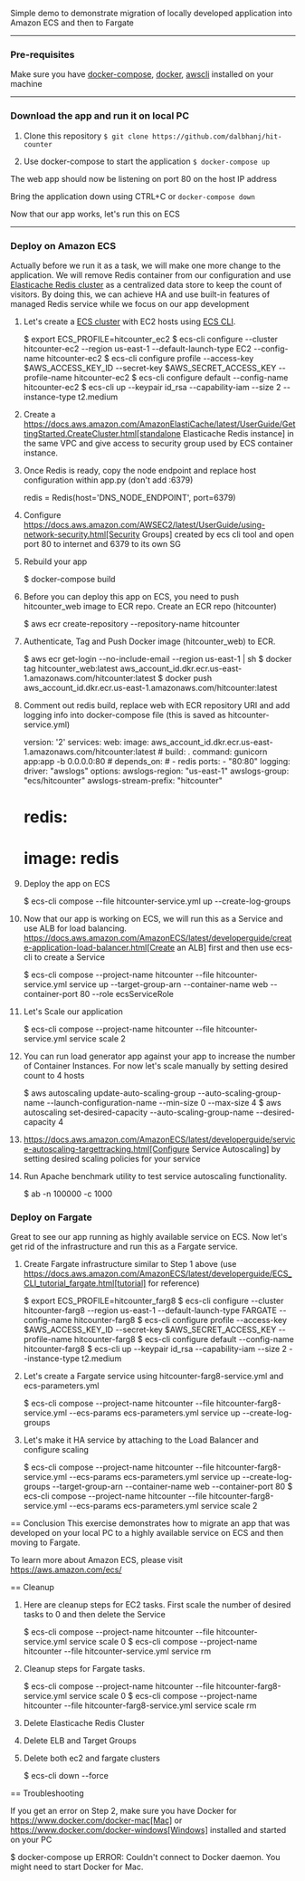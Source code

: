 Simple demo to demonstrate migration of locally developed application into Amazon ECS and then to Fargate

---
### Pre-requisites
Make sure you have [docker-compose](https://docs.docker.com/compose/install/), [docker](https://docs.docker.com/engine/installation/), [awscli](http://docs.aws.amazon.com/cli/latest/userguide/installing.html) installed on your machine

---
### Download the app and run it on local PC

1. Clone this repository
`$ git clone https://github.com/dalbhanj/hit-counter`

2. Use docker-compose to start the application
`$ docker-compose up`    

The web app should now be listening on port 80 on the host IP address

Bring the application down using CTRL+C or ```docker-compose down```

Now that our app works, let's run this on ECS

---
### Deploy on Amazon ECS

Actually before we run it as a task, we will make one more change to the application.
We will remove Redis container from our configuration and use
[Elasticache Redis cluster](https://aws.amazon.com/elasticache/redis/) as a centralized
data store to keep the count of visitors. By doing this, we can achieve HA and use built-in
 features of managed Redis service while we focus on our app development

1. Let's create a [ECS cluster](http://docs.aws.amazon.com/AmazonECS/latest/developerguide/create_cluster.html)
with EC2 hosts using [ECS CLI](https://docs.aws.amazon.com/AmazonECS/latest/developerguide/ECS_CLI_tutorial_EC2.html).

    $ export ECS_PROFILE=hitcounter_ec2
    $ ecs-cli configure --cluster hitcounter-ec2 --region us-east-1 --default-launch-type EC2 --config-name hitcounter-ec2
    $ ecs-cli configure profile --access-key $AWS_ACCESS_KEY_ID --secret-key $AWS_SECRET_ACCESS_KEY --profile-name hitcounter-ec2
    $ ecs-cli configure default --config-name hitcounter-ec2
    $ ecs-cli up --keypair id_rsa --capability-iam --size 2 --instance-type t2.medium

2. Create a https://docs.aws.amazon.com/AmazonElastiCache/latest/UserGuide/GettingStarted.CreateCluster.html[standalone Elasticache Redis instance]
in the same VPC and give access to security group used by ECS container instance.

3. Once Redis is ready, copy the node endpoint and replace host configuration within app.py (don't
add :6379)

    redis = Redis(host='DNS_NODE_ENDPOINT', port=6379)

4. Configure https://docs.aws.amazon.com/AWSEC2/latest/UserGuide/using-network-security.html[Security Groups] created by
ecs cli tool and open port 80 to internet and 6379 to its own SG

5. Rebuild your app

    $ docker-compose build

6. Before you can deploy this app on ECS, you need to push hitcounter_web image to ECR repo.
Create an ECR repo (hitcounter)

    $ aws ecr create-repository --repository-name hitcounter

7. Authenticate, Tag and Push Docker image (hitcounter_web) to ECR.

    $ aws ecr get-login --no-include-email --region us-east-1 | sh
    $ docker tag hitcounter_web:latest aws_account_id.dkr.ecr.us-east-1.amazonaws.com/hitcounter:latest
    $ docker push aws_account_id.dkr.ecr.us-east-1.amazonaws.com/hitcounter:latest

8. Comment out redis build, replace web with ECR repository URI and add logging info into docker-compose file (this is
 saved as hitcounter-service.yml)

    version: '2'
    services:
      web:
        image: aws_account_id.dkr.ecr.us-east-1.amazonaws.com/hitcounter:latest
        # build: .
        command: gunicorn app:app -b 0.0.0.0:80
        # depends_on:
        #   - redis
        ports:
          - "80:80"
        logging:
          driver: "awslogs"
          options:
            awslogs-region: "us-east-1"
            awslogs-group: "ecs/hitcounter"
            awslogs-stream-prefix: "hitcounter"
      # redis:
      #   image: redis

9. Deploy the app on ECS

    $ ecs-cli compose --file hitcounter-service.yml up --create-log-groups

10. Now that our app is working on ECS, we will run this as a Service and use ALB for load balancing.
https://docs.aws.amazon.com/AmazonECS/latest/developerguide/create-application-load-balancer.html[Create an ALB]
first and then use ecs-cli to create a Service

    $ ecs-cli compose --project-name hitcounter --file hitcounter-service.yml service up --target-group-arn <arn> --container-name web --container-port 80 --role ecsServiceRole

11. Let's Scale our application

    $ ecs-cli compose --project-name hitcounter --file hitcounter-service.yml service scale 2

12. You can run load generator app against your app to increase the number of  Container
Instances. For now let's scale manually by setting desired count to 4 hosts

    $ aws autoscaling update-auto-scaling-group --auto-scaling-group-name <value> --launch-configuration-name <value> --min-size 0 --max-size 4
    $ aws autoscaling set-desired-capacity --auto-scaling-group-name <value> --desired-capacity 4

13. https://docs.aws.amazon.com/AmazonECS/latest/developerguide/service-autoscaling-targettracking.html[Configure Service Autoscaling]
by setting desired scaling policies for your service

14. Run Apache benchmark utility to test service autoscaling functionality.

    $ ab -n 100000 -c 1000 <elb-dns-name>

### Deploy on Fargate

Great to see our app running as highly available service on ECS. Now let's get rid of the infrastructure and
run this as a Fargate service.

1. Create Fargate infrastructure similar to Step 1 above (use https://docs.aws.amazon.com/AmazonECS/latest/developerguide/ECS_CLI_tutorial_fargate.html[tutorial]
for reference)

    $ export ECS_PROFILE=hitcounter_farg8
    $ ecs-cli configure --cluster hitcounter-farg8 --region us-east-1 --default-launch-type FARGATE --config-name hitcounter-farg8
    $ ecs-cli configure profile --access-key $AWS_ACCESS_KEY_ID --secret-key $AWS_SECRET_ACCESS_KEY --profile-name hitcounter-farg8
    $ ecs-cli configure default --config-name hitcounter-farg8
    $ ecs-cli up --keypair id_rsa --capability-iam --size 2 --instance-type t2.medium

2. Let's create a Fargate service using hitcounter-farg8-service.yml and ecs-parameters.yml

    $ ecs-cli compose --project-name hitcounter --file hitcounter-farg8-service.yml --ecs-params ecs-parameters.yml service up --create-log-groups

3. Let's make it HA service by attaching to the Load Balancer and configure scaling

    $ ecs-cli compose --project-name hitcounter --file hitcounter-farg8-service.yml --ecs-params ecs-parameters.yml service up --create-log-groups --target-group-arn <arn> --container-name web --container-port 80
    $ ecs-cli compose --project-name hitcounter --file hitcounter-farg8-service.yml --ecs-params ecs-parameters.yml service scale 2

== Conclusion
This exercise demonstrates how to migrate an app that was developed on your local PC to a
highly available service on ECS and then moving to Fargate.

To learn more about Amazon ECS, please visit https://aws.amazon.com/ecs/

== Cleanup

1. Here are cleanup steps for EC2 tasks. First scale the number of desired tasks to 0 and then delete the Service

    $ ecs-cli compose --project-name hitcounter --file hitcounter-service.yml service scale 0
    $ ecs-cli compose --project-name hitcounter --file hitcounter-service.yml service rm

2. Cleanup steps for Fargate tasks.

    $ ecs-cli compose --project-name hitcounter --file hitcounter-farg8-service.yml service scale 0
    $ ecs-cli compose --project-name hitcounter --file hitcounter-farg8-service.yml service scale rm

3. Delete Elasticache Redis Cluster

4. Delete ELB and Target Groups

5. Delete both ec2 and fargate clusters

    $ ecs-cli down --force

== Troubleshooting

If you get an error on Step 2, make sure you have Docker for https://www.docker.com/docker-mac[Mac] or https://www.docker.com/docker-windows[Windows] installed and started on your PC

  $ docker-compose up
  ERROR: Couldn't connect to Docker daemon. You might need to start Docker for Mac.

